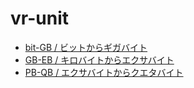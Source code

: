 # vr-unit
 
- [bit-GB / ビットからギガバイト](https://code4fukui.github.io/vr-unit/)
- [GB-EB / キロバイトからエクサバイト](https://code4fukui.github.io/vr-unit/#2)
- [PB-QB / エクサバイトからクエタバイト](https://code4fukui.github.io/vr-unit/#7)
